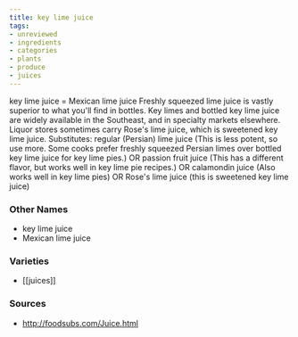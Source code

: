 ```yaml
---
title: key lime juice
tags:
- unreviewed
- ingredients
- categories
- plants
- produce
- juices
---
```

key lime juice = Mexican lime juice Freshly squeezed lime juice is vastly superior to what you'll find in bottles. Key limes and bottled key lime juice are widely available in the Southeast, and in specialty markets elsewhere. Liquor stores sometimes carry Rose's lime juice, which is sweetened key lime juice. Substitutes: regular (Persian) lime juice (This is less potent, so use more. Some cooks prefer freshly squeezed Persian limes over bottled key lime juice for key lime pies.) OR passion fruit juice (This has a different flavor, but works well in key lime pie recipes.) OR calamondin juice (Also works well in key lime pies) OR Rose's lime juice (this is sweetened key lime juice)

### Other Names

* key lime juice
* Mexican lime juice

### Varieties

* [[juices]]

### Sources
* http://foodsubs.com/Juice.html
